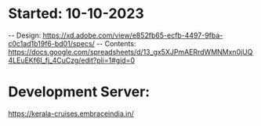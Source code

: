 # Started: 10-10-2023

-- Design: https://xd.adobe.com/view/e852fb65-ecfb-4497-9fba-c0c1ad1b19f6-bd01/specs/
-- Contents: https://docs.google.com/spreadsheets/d/13_gx5XJPmAERrdWMNMxn0jUQ4LEuEKf6I_fj_4CuCzg/edit?pli=1#gid=0


# Development Server:
https://kerala-cruises.embraceindia.in/